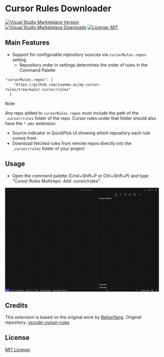 # Cursor Rules Downloader

[![Visual Studio Marketplace Version](https://img.shields.io/vscode-marketplace/v/juanmaguitar.cursor-rules-downloader.svg?label=VSCode%20Marketplace&color=blue)](https://marketplace.visualstudio.com/items?itemName=juanmaguitar.cursor-rules-downloader)
[![Visual Studio Marketplace Downloads](https://img.shields.io/vscode-marketplace/d/juanmaguitar.cursor-rules-downloader.svg?label=Downloads&color=green)](https://marketplace.visualstudio.com/items?itemName=juanmaguitar.cursor-rules-downloader)
[![License: MIT](https://img.shields.io/badge/License-MIT-yellow.svg)](https://opensource.org/licenses/MIT)

## Main Features

- Support for configurable repository sources via `cursorRules.repos` setting
  - Repository order in settings determines the order of rules in the Command Palette

```
"cursorRules.repos": [
    "https://github.com/juanma-ai/my-cursor-rules/tree/main/.cursor/rules"
  ]
```

> [!NOTE]
> Any repo added to `cursorRules.repos` must include the path of the `.cursor/rules` folder of the repo. Cursor rules under that folder should also have the `*.mdc` extension.

- Source indicator in QuickPick UI showing which repository each rule comes from
- Download fetched rules from remote repos directly into the `.cursor/rules` folder of your project

## Usage

- Open the command palette (Cmd+Shift+P or Ctrl+Shift+P) and type "Cursor Rules Multirepo: Add .cursor/rules".

![](./images/1-download-cursorrule.gif)

## Credits

This extension is based on the original work by [BeilunYang](https://github.com/beilunyang). Original repository: [vscode-cursor-rules](https://github.com/beilunyang/vscode-cursor-rules)

## License

[MIT License](LICENSE).
